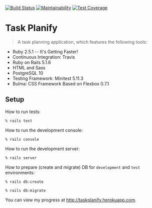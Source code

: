 [![Build Status](https://travis-ci.org/tflem/TaskPlanify.svg?branch=master)](https://travis-ci.org/tflem/TaskPlanify)
[![Maintainability](https://api.codeclimate.com/v1/badges/70ad0217d63f10aac886/maintainability)](https://codeclimate.com/github/tflem/TaskPlanify/maintainability)
[![Test Coverage](https://api.codeclimate.com/v1/badges/58f15c5b5b1bb221a147/test_coverage)](https://codeclimate.com/github/tflem/TaskPlanify/test_coverage)

# Task Planify

> A task planning application, which features the following tools:

* Ruby 2.5.1 -- It's Getting Faster!
* Continuous Integration: Travis
* Ruby on Rails 5.1.6
* HTML and Sass
* PostgreSQL 10
* Testing Framework: Minitest 5.11.3
* Bulma: CSS Framework Based on Flexbox 0.7.1

## Setup

How to run tests:

```
% rails test
```

How to run the development console:

```
% rails console
```

How to run the development server:

```
% rails server
```

How to prepare (create and migrate) DB for `development` and `test` environments:

```
% rails db:create

% rails db:migrate
```

You can view my progress at http://taskplanify.herokuapp.com.
